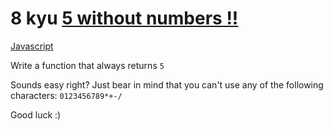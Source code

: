 # 8 kyu [5 without numbers !!](https://www.codewars.com/kata/59441520102eaa25260000bf)

<!-- START LANGUAGE_LINKS -->

[Javascript](./javascript.js)

<!-- END LANGUAGE_LINKS -->

Write a function that always returns `5`

Sounds easy right? Just bear in mind that you can't use any of the following characters: `0123456789*+-/`

Good luck :)
